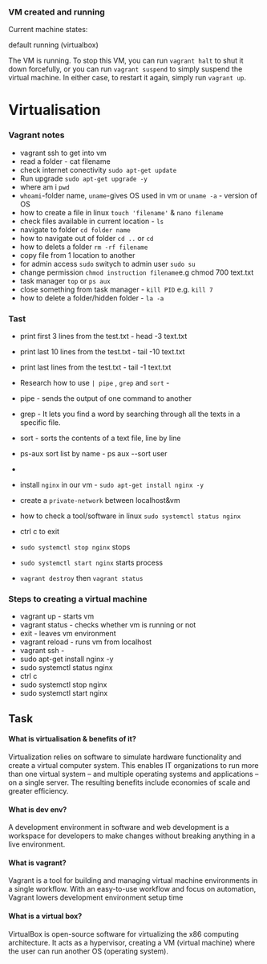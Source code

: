 ### VM created and running

Current machine states:

default                   running (virtualbox)

The VM is running. To stop this VM, you can run `vagrant halt` to
shut it down forcefully, or you can run `vagrant suspend` to simply
suspend the virtual machine. In either case, to restart it again,
simply run `vagrant up`.

# Virtualisation
### Vagrant notes

- vagrant ssh to get into vm
- read a folder - cat filename
- check internet conectivity  `sudo apt-get update`
- Run upgrade `sudo apt-get upgrade -y`
- where am i `pwd`
- `whoami`-folder name, `uname`-gives OS used in vm or `uname -a` - version of OS
- how to create a file in linux `touch 'filename'` & `nano filename`
- check files available in current location - `ls`
- navigate to folder `cd folder name`
- how to navigate out of folder `cd ..` or `cd`
- how to delets a folder `rm -rf filename`
- copy file from 1 location to another
- for admin access `sudo` switych to admin user `sudo su`
- change permission `chmod instruction filename`e.g chmod 700 text.txt
- task manager `top` or `ps aux`
- close something from task manager - `kill PID` e.g. `kill 7`
- how to delete a folder/hidden folder - `la -a`

### Tast
- print first 3 lines from the test.txt - head -3 text.txt
- print last 10 lines from the test.txt - tail -10 text.txt
- print last  lines from the test.txt - tail -1 text.txt

- Research how to use `| pipe` , `grep` and `sort` - 
- pipe - sends the output of one command to another
- grep -  It lets you find a word by searching through all the texts in a specific file.
- sort -  sorts the contents of a text file, line by line
- ps-aux sort list by name - ps aux --sort user
-

- install `nginx` in our vm - `sudo apt-get install nginx -y`
- create a `private-network` between localhost&vm
- how to check a tool/software in linux `sudo systemctl status nginx`
- ctrl c to exit
- `sudo systemctl stop nginx` stops 
- `sudo systemctl start nginx` starts process

- `vagrant destroy` then `vagrant status`

### Steps to creating a virtual machine
- vagrant up - starts vm
- vagrant status - checks whether vm is running or not
- exit - leaves vm environment
- vagrant reload  - runs vm from localhost
- vagrant ssh - 
- sudo apt-get install nginx -y
- sudo systemctl status nginx
- ctrl c
- sudo systemctl stop nginx
- sudo systemctl start nginx

## Task
#### What is virtualisation & benefits of it?
Virtualization relies on software to simulate hardware functionality and create a virtual computer system. This enables IT organizations to run more than one virtual system – and multiple operating systems and applications – on a single server. The resulting benefits include economies of scale and greater efficiency.

#### What is dev env?
A development environment in software and web development is a workspace for developers to make changes without breaking anything in a live environment.

#### What is vagrant?
Vagrant is a tool for building and managing virtual machine environments in a single workflow. With an easy-to-use workflow and focus on automation, Vagrant lowers development environment setup time

#### What is a virtual box?
VirtualBox is open-source software for virtualizing the x86 computing architecture. It acts as a hypervisor, creating a VM (virtual machine) where the user can run another OS (operating system).
